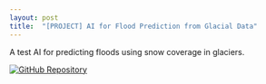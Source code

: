 ```yaml
---
layout: post
title:  "[PROJECT] AI for Flood Prediction from Glacial Data"
---
```


A test AI for predicting floods using snow coverage in glaciers.

[![GitHub Repository](https://img.shields.io/badge/GitHub_Repository-black?style=for-the-badge&logo=github&color=FFFFFF&logoColor=000000)](https://github.com/Uralstech/AI-Flood-Prediction-From-Glacial-Data)